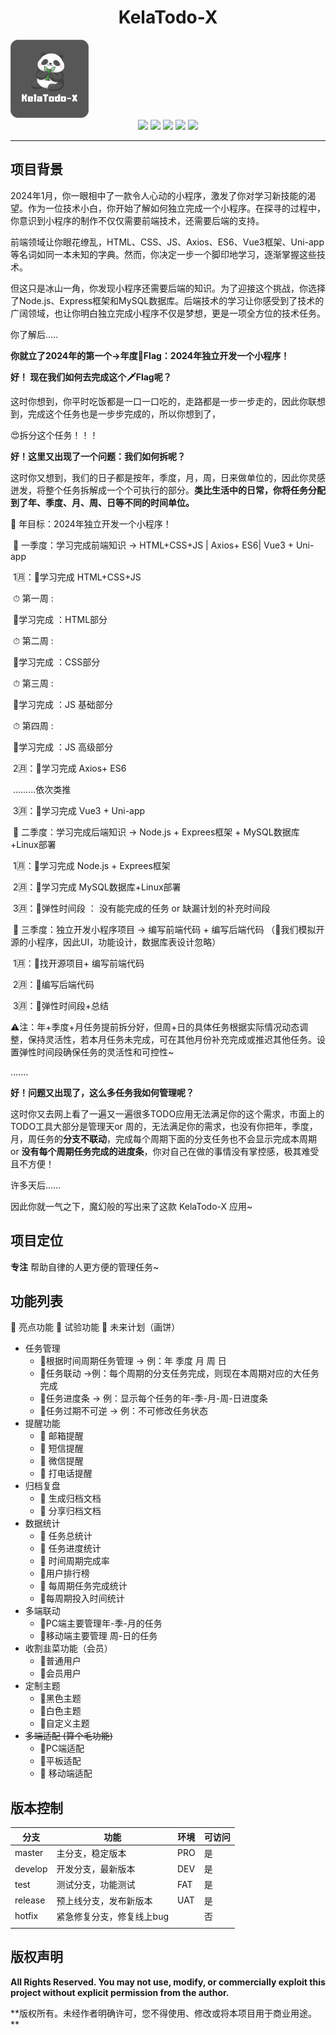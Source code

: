 

<center> <h1>KelaTodo-X</h1></center>

<img src="LOGO/miniLogo.png" alt="iconLogo" style="zoom:50%;" />

<center>
    <span>
        <img src="https://img.shields.io/badge/KelaTodo--X-%5E1.0.1-red"/>
    </span>
     <span>
        <img src="https://img.shields.io/badge/Node-%5E16.20.0-brightgreen"/>
    </span>
    <sapn>
    	<img src="https://img.shields.io/badge/express-%5E4.16.1-yellow"/>
    </sapn>
    <sapn>
    	<img src="https://img.shields.io/badge/Vue-%5E3.3.11-brightgreen"/>
    </sapn>
    <sapn>
    	<img src="https://img.shields.io/badge/Vite-%5E5.0.8-blue"/>
    </sapn>
</center>



----



## 项目背景

2024年1月，你一眼相中了一款令人心动的小程序，激发了你对学习新技能的渴望。作为一位技术小白，你开始了解如何独立完成一个小程序。在探寻的过程中，你意识到小程序的制作不仅仅需要前端技术，还需要后端的支持。

前端领域让你眼花缭乱，HTML、CSS、JS、Axios、ES6、Vue3框架、Uni-app等名词如同一本未知的字典。然而，你决定一步一个脚印地学习，逐渐掌握这些技术。

但这只是冰山一角，你发现小程序还需要后端的知识。为了迎接这个挑战，你选择了Node.js、Express框架和MySQL数据库。后端技术的学习让你感受到了技术的广阔领域，也让你明白独立完成小程序不仅是梦想，更是一项全方位的技术任务。

你了解后.....

**你就立了2024年的第一个->年度🚩Flag：2024年独立开发一个小程序！**



**好！ 现在我们如何去完成这个🗡Flag呢？**

这时你想到，你平时吃饭都是一口一口吃的，走路都是一步一步走的，因此你联想到，完成这个任务也是一步步完成的，所以你想到了，

😍拆分这个任务！！！



**好！这里又出现了一个问题：我们如何拆呢？**

这时你又想到，我们的日子都是按年，季度，月，周，日来做单位的，因此你灵感迸发，将整个任务拆解成一个个可执行的部分。**类比生活中的日常，你将任务分配到了年、季度、月、周、日等不同的时间单位。**



📅 年目标：2024年独立开发一个小程序！ 

​	🚀 一季度：学习完成前端知识 -> HTML+CSS+JS | Axios+ ES6| Vue3 + Uni-app

​			1🈷：📍学习完成 HTML+CSS+JS 

​					⏱ 第一周 :

​						  🚩学习完成 ：HTML部分

​					⏱ 第二周 :

​						  🚩学习完成 ：CSS部分

​					⏱ 第三周 :

​						  🚩学习完成 ：JS 基础部分

​					⏱ 第四周 : 

​						  🚩学习完成 ：JS 高级部分

​			2🈷：📍学习完成 Axios+ ES6

​						.........依次类推

​			3🈷：📍学习完成 Vue3 + Uni-app

​	🚀 二季度：学习完成后端知识 -> Node.js + Exprees框架 + MySQL数据库+Linux部署

​			1🈷：📍学习完成 Node.js + Exprees框架 

​			2🈷：📍学习完成 MySQL数据库+Linux部署

​			3🈷：📍弹性时间段 ： 没有能完成的任务 or 缺漏计划的补充时间段 

​	🚀 三季度：独立开发小程序项目 -> 编写前端代码 +  编写后端代码 （📌我们模拟开源的小程序，因此UI，功能设计，数据库表设计忽略）

​			1🈷：📍找开源项目+ 编写前端代码

​			2🈷：📍编写后端代码 

​			3🈷：📍弹性时间段+总结 

​			⚠注：年+季度+月任务提前拆分好，但周+日的具体任务根据实际情况动态调整，保持灵活性，若本月任务未完成，可在其他月份补充完成或推迟其他任务。设置弹性时间段确保任务的灵活性和可控性~

.......

**好！问题又出现了，这么多任务我如何管理呢？**

这时你又去网上看了一遍又一遍很多TODO应用无法满足你的这个需求，市面上的TODO工具大部分是管理天or 周的，无法满足你的需求，也没有你把年，季度，月，周任务的**分支不联动**，完成每个周期下面的分支任务也不会显示完成本周期 or **没有每个周期任务完成的进度条**，你对自己在做的事情没有掌控感，极其难受且不方便！

许多天后......

因此你就一气之下，魔幻般的写出来了这款 KelaTodo-X 应用~



## 项目定位

**专注** 帮助自律的人更方便的管理任务~

## 功能列表

🌟 亮点功能 🧪 试验功能 🚀 未来计划（画饼）

- 任务管理
  - 🌟根据时间周期任务管理 -> 例：年 季度 月 周 日
  - 🌟任务联动 ->例：每个周期的分支任务完成，则现在本周期对应的大任务完成
  - 🌟任务进度条 -> 例：显示每个任务的年-季-月-周-日进度条
  - 🌟任务过期不可逆 -> 例：不可修改任务状态
- 提醒功能
  - 🌟 邮箱提醒
  -  🚀 短信提醒
  - 🧪  微信提醒
  -  🚀 打电话提醒
- 归档复盘
  - 🌟 生成归档文档
  - 🚀 分享归档文档 
- 数据统计
  - 🌟 任务总统计
  - 🌟 任务进度统计
  - 🌟 时间周期完成率
  - 🚀用户排行榜
  - 🌟 每周期任务完成统计
  - 🚀每周期投入时间统计
- 多端联动
  - 🚀PC端主要管理年-季-月的任务
  - 🚀移动端主要管理 周-日的任务
- 收割韭菜功能（会员）
  - 🌟普通用户
  - 🌟会员用户
- 定制主题
  - 🌟黑色主题
  - 🌟白色主题
  - 🚀自定义主题
- ~~多端适配 (算个毛功能)~~
  - 🌟PC端适配
  - 🌟平板适配
  - 🌟 移动端适配



## 版本控制



| 分支    | 功能                      | 环境 | 可访问 |
| ------- | ------------------------- | ---- | ------ |
| master  | 主分支，稳定版本          | PRO  | 是     |
| develop | 开发分支，最新版本        | DEV  | 是     |
| test    | 测试分支，功能测试        | FAT  | 是     |
| release | 预上线分支，发布新版本    | UAT  | 是     |
| hotfix  | 紧急修复分支，修复线上bug |      | 否     |
|         |                           |      |        |

## 版权声明

**All Rights Reserved. You may not use, modify, or commercially exploit this project without explicit permission from the author.**

**版权所有。未经作者明确许可，您不得使用、修改或将本项目用于商业用途。 **
